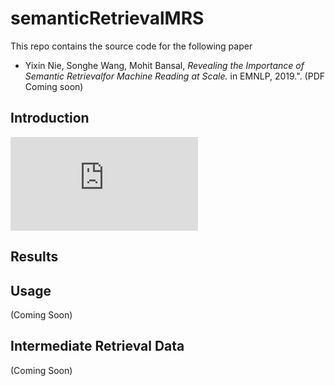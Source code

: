 # semanticRetrievalMRS
This repo contains the source code for the following paper 
* Yixin Nie, Songhe Wang, Mohit Bansal, *Revealing the Importance of Semantic Retrievalfor Machine Reading at Scale.* in EMNLP, 2019.". (PDF Coming soon)

## Introduction
![alt text](https://github.com/easonnie/semanticRetrievalMRS/img/pipeline_figure.pdf "Pipeline System")

## Results


## Usage
(Coming Soon)

## Intermediate Retrieval Data
(Coming Soon)
